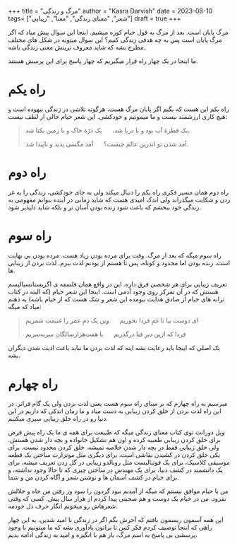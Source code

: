 +++
title = "مرگ و زندگی"
author = "Kasra Darvish"
date = 2023-08-10
tags= ["شعر", "معنای زندگی", "معنا", "زیبایی"]
draft = true
+++

مرگ پایان است. بعد از مرگ به قول خیام کوزه میشیم. اینجا این سوال پیش میاد که اگر مرگ پایان است پس به چه هدفی زندگی کنیم؟
این سوال میتونه در شکل های مختلف مطرح بشه که شاید معروف ترینش معنی زندگی باشه.

ما اینجا در یک چهار راه قرار میگیریم که چهار پاسخ برای این پرسش هستند.

# راه یکم
راه یکم این هست که بگیم اگر پایان مرگ هست، هرگونه تلاشی در زندگی بیهوده است و هیچ کاری ارزشمند نیست و ما میمونیم و خودکشی.
این شعر خیام خالی از لطف نیست:
>یک قطرهٔ آب بود و با دریا شد،  &nbsp;&nbsp;&nbsp;&nbsp;  یک ذرّهٔ خاک و با زمین یکتا شد،
>
>آمد شدن تو اندرین عالم چیست؟  &nbsp;&nbsp;&nbsp;&nbsp;  آمد مگسی پدید و ناپیدا شد.

# راه دوم
راه دوم همان مسیر فکری راه یکم را دنبال میکند ولی به جای خودکشی، زندگی را به غر زدن و شکایت میگذراند ولی اندک امیدی هست که شاید زمانی در آینده بتوانم مفهومی به زندگی خود ببخشم که باعث شود زنده بودن آسان تر و بلکه شاید دلپذیر شود.

# راه سوم
راه سوم میگه که بعد از مرگ،‌ وقت برای مرده بودن زیاد هست. مرده بودن بی نهایت است، زنده بودن اما محدود و کوتاه،‌ پس تا هستم از بودنم لذت ببرم. لذت بردن از زیبایی ها. 

تعریف زیبایی برای هر شخصی فرق داره. این در واقع همان فلسفه ی اگزیستانسیالیسم هستش که در آن تمرکز روی وجود آدمی است.
اینجا این شعر خیام (که البته در کتاب ترانه های خیام از صادق هدایت نیومده این شعر و شک هست که از خیام باشه) به ذهنم میاد که میگه:
>ای دوست بیا تا غمِ فردا نخوریم   &nbsp;&nbsp;&nbsp;&nbsp;   وین یک دمِ عمر را غنیمت شمریم
>
>فردا که ازین دیرِ فنا درگذریم    &nbsp;&nbsp;&nbsp;&nbsp;   با هفت‌هزارسالگان سربه‌سریم

یک اصلی که اینجا باید رعایت بشه اینه که لذت بردن ما نباید باعث اذیت شدن دیگران بشه.

# راه چهارم
میرسیم به راه چهارم که بر مبنای راه سوم هست یعنی لذت بردن ولی یک گام فراتر. در این راه لذت بردن از خلق کردن زیبایی به دست میاد و ما زمان اندکی که داریم در این دنیا رو در راه خلق زیبایی سپری میکنیم.

ویل دورانت توی کتاب معنای زندگی میگه که طبیعت برای همه ی ما یک راه پیش فرض برای خلق کردن زیبایی طعبیه کرده و اون هم تشکیل خانواده و بچه دار شدن هستش. ولی خلق زیبایی فقط در بچه دار شدن خلاصه نمیشه.
خلق کردن محدود نیست. برای یکی خلق کردن در کشیدن نقاشی است،‌ برای دیگری مثل موتزارت ساختن یک قطعه موسیقی کلاسیک،‌ برای یک فوتبالیست مثل رونالدو زیبایی در گل زدن تعریف میشه،‌ برای یک دانشمند در کشف دنیا، برای یک مهندس در ساختن چیزی که تا حالا وجود نداشته، و برای خیام در کشف آسمان ها و نوشتن شعر و آگاه کردن من و شما.

من با خیام موافق نیستم که میگه از آمدنم نبود گردون را سود وز رفتن من جاه و جلالش نفزود.
من در خیام یک دوست و هم صحبتی پیدا کردم از هزار سال پیش. کسی که وقتی شعرهاش رو میخونم انگار حرف دل خودمه.

این همه آسمون ریسمون بافتم که آخرش بگم اگر در زندگی نا امید شدین، به این چهار راهی که اینجا توصیف کردم فکر کنین تا براتون یادآوری بشه که ما میتونیم با وجود پرسشی بی پاسخ به اسم مرگ، باز هم با انگیزه و امید به زندگی ادامه بدیم.
